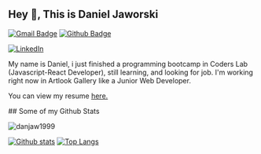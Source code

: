## Hey 👋, This is Daniel Jaworski
[![Gmail Badge](https://img.shields.io/badge/-daniel.jaworski1999@gmail.com-c14438?style=flat&logo=Gmail&logoColor=white&link=mailto:daniel.jaworski1999@gmail.com)](mailto:daniel.jaworski1999@gmail.com) 
[![Github Badge](https://img.shields.io/badge/-danjaw1999-grey?style=flat&logo=github&logoColor=white&link=https://github.com/danjaw1999/)](https://www.github.com/danjaw1999/)
<p>
<a href="https://www.linkedin.com/in/daniel-jaworski1999"><img src=https://static-exp1.licdn.com/sc/h/95o6rrc5ws6mlw6wqzy0xgj7y alt=LinkedIn> </a></p><p align='left'>My name is Daniel, i just finished a programming bootcamp in Coders Lab (Javascript-React Developer), still learning, and looking for job. I'm working right now in Artlook Gallery like a Junior Web Developer.</p><p align='left'> You can view my resume <a href='https://drive.google.com/file/d/1zdjx7PHs1DPGmRPX0AL3z1mqdd841I4i/view ' target=_blank><u>here</u>.</a>

</p>
## Some of my Github Stats
<p align=left> <img src=https://komarev.com/ghpvc/?username=danjaw1999 alt=danjaw1999 /> </p>

[![Github stats](https://github-readme-stats.vercel.app/api?username=danjaw1999&show_icons=true&include_all_commits=true)](https://github.com/danjaw1999/github-readme-stats)
[![Top Langs](https://github-readme-stats.vercel.app/api/top-langs/?username=danjaw1999&layout=compact)](https://github.com/danjaw1999/github-readme-stats)


